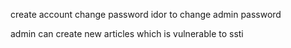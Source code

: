 create account
change password idor to change admin password

admin can create new articles which is vulnerable to ssti
